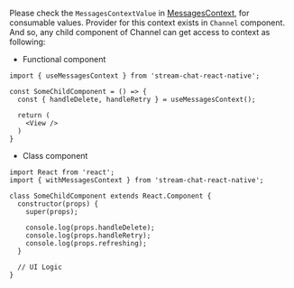 Please check the `MessagesContextValue` in [MessagesContext](https://github.com/GetStream/stream-chat-react-native/blob/main/package/src/contexts/messageContext/MessageContext.tsx), for consumable values.
Provider for this context exists in `Channel` component. And so, any child component of Channel
can get access to context as following:

- Functional component

```tsx static
import { useMessagesContext } from 'stream-chat-react-native';

const SomeChildComponent = () => {
  const { handleDelete, handleRetry } = useMessagesContext();

  return (
    <View />
  )
}
```

- Class component

```tsx static
import React from 'react';
import { withMessagesContext } from 'stream-chat-react-native';

class SomeChildComponent extends React.Component {
  constructor(props) {
    super(props);

    console.log(props.handleDelete);
    console.log(props.handleRetry);
    console.log(props.refreshing);
  }

  // UI Logic
}
